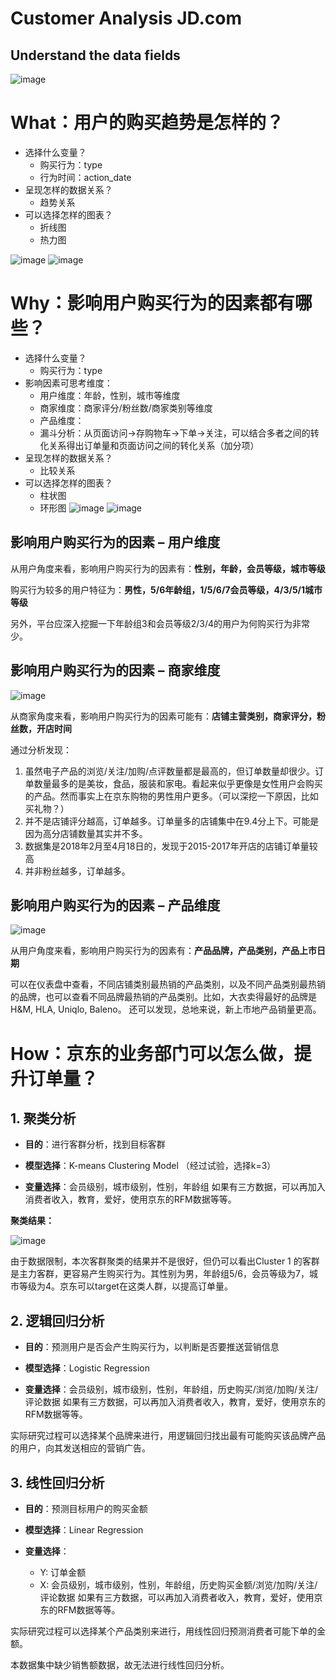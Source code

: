 # Customer Analysis JD.com

## Understand the data fields
![image](https://github.com/cassiezy/Customer_Analysis_JD.com/blob/master/Readme/2_Field.png)

# What：用户的购买趋势是怎样的？
+ 选择什么变量？
  - 购买行为：type
  - 行为时间：action_date
+ 呈现怎样的数据关系？
  - 趋势关系
+ 可以选择怎样的图表？
  - 折线图
  - 热力图
  
![image](https://github.com/cassiezy/Customer_Analysis_JD.com/blob/master/User_Purchase_Analysis.png)
![image](https://github.com/cassiezy/Customer_Analysis_JD.com/blob/master/Readme/4_user_purchase.png)

# Why：影响用户购买行为的因素都有哪些？
+ 选择什么变量？
  - 购买行为：type
+ 影响因素可思考维度：
  - 用户维度：年龄，性别，城市等维度 
  - 商家维度：商家评分/粉丝数/商家类别等维度
  - 产品维度：
  - 漏斗分析：从页面访问->存购物车->下单->关注，可以结合多者之间的转化关系得出订单量和页面访问之间的转化关系（加分项）
+ 呈现怎样的数据关系？
  - 比较关系
+ 可以选择怎样的图表？
  - 柱状图
  - 环形图
![image](https://github.com/cassiezy/Customer_Analysis_JD.com/blob/master/Readme/6_funnel_analysis.png)
![image](https://github.com/cassiezy/Customer_Analysis_JD.com/blob/master/User_Analysis.png)

## 影响用户购买行为的因素 – 用户维度

从用户角度来看，影响用户购买行为的因素有：**性别，年龄，会员等级，城市等级**

购买行为较多的用户特征为：**男性，5/6年龄组，1/5/6/7会员等级，4/3/5/1城市等级**

另外，平台应深入挖掘一下年龄组3和会员等级2/3/4的用户为何购买行为非常少。

## 影响用户购买行为的因素 – 商家维度
![image](https://github.com/cassiezy/Customer_Analysis_JD.com/blob/master/Merchant_Analysis.png)

从商家角度来看，影响用户购买行为的因素可能有：**店铺主营类别，商家评分，粉丝数，开店时间**

通过分析发现：
1. 虽然电子产品的浏览/关注/加购/点评数量都是最高的，但订单数量却很少。订单数量最多的是美妆，食品，服装和家电。看起来似乎更像是女性用户会购买的产品。然而事实上在京东购物的男性用户更多。（可以深挖一下原因，比如买礼物？）
2. 并不是店铺评分越高，订单越多。订单量多的店铺集中在9.4分上下。可能是因为高分店铺数量其实并不多。
3. 数据集是2018年2月至4月18日的，发现于2015-2017年开店的店铺订单量较高
4. 并非粉丝越多，订单越多。

## 影响用户购买行为的因素 – 产品维度
![image](https://github.com/cassiezy/Customer_Analysis_JD.com/blob/master/Product_Analysis.png)

从用户角度来看，影响用户购买行为的因素有：**产品品牌，产品类别，产品上市日期**

可以在仪表盘中查看，不同店铺类别最热销的产品类别，以及不同产品类别最热销的品牌，也可以查看不同品牌最热销的产品类别。比如，大衣卖得最好的品牌是H&M, HLA, Uniqlo, Baleno。
还可以发现，总地来说，新上市地产品销量更高。


# How：京东的业务部门可以怎么做，提升订单量？
## 1. 聚类分析
+ **目的**：进行客群分析，找到目标客群

+ **模型选择**：K-means Clustering Model 
	      （经过试验，选择k=3）

+ **变量选择**：会员级别，城市级别，性别，年龄组
如果有三方数据，可以再加入消费者收入，教育，爱好，使用京东的RFM数据等等。

**聚类结果：**

![image](https://github.com/cassiezy/Customer_Analysis_JD.com/blob/master/Readme/10_clustering_result.png)

由于数据限制，本次客群聚类的结果并不是很好，但仍可以看出Cluster 1 的客群是主力客群，更容易产生购买行为。其性别为男，年龄组5/6，会员等级为7，城市等级为4。京东可以target在这类人群，以提高订单量。

## 2. 逻辑回归分析
+ **目的**：预测用户是否会产生购买行为，以判断是否要推送营销信息

+ **模型选择**：Logistic Regression

+ **变量选择**：会员级别，城市级别，性别，年龄组，历史购买/浏览/加购/关注/评论数据
如果有三方数据，可以再加入消费者收入，教育，爱好，使用京东的RFM数据等等。

实际研究过程可以选择某个品牌来进行，用逻辑回归找出最有可能购买该品牌产品的用户，向其发送相应的营销广告。

## 3. 线性回归分析
+ **目的**：预测目标用户的购买金额

+ **模型选择**：Linear Regression

+ **变量选择**：
  - Y: 订单金额
  - X: 会员级别，城市级别，性别，年龄组，历史购买金额/浏览/加购/关注/评论数据
       如果有三方数据，可以再加入消费者收入，教育，爱好，使用京东的RFM数据等等。

实际研究过程可以选择某个产品类别来进行，用线性回归预测消费者可能下单的金额。

本数据集中缺少销售额数据，故无法进行线性回归分析。

